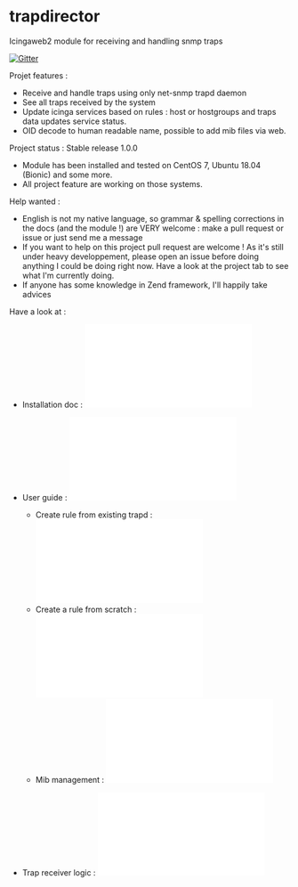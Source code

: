 # trapdirector
Icingaweb2 module for receiving and handling snmp traps

[![Gitter](https://badges.gitter.im/trapdirector/community.svg)](https://gitter.im/trapdirector/community?utm_source=badge&utm_medium=badge&utm_campaign=pr-badge)

Projet features : 

- Receive and handle traps using only net-snmp trapd daemon
- See all traps received by the system
- Update icinga services based on rules : host or hostgroups and traps data updates service status.
- OID decode to human readable name, possible to add mib files via web.

Project status : Stable release 1.0.0

- Module has been installed and tested on CentOS 7, Ubuntu 18.04 (Bionic) and some more.
- All project feature are working on those systems.	 

Help wanted : 

- English is not my native language, so grammar & spelling corrections in the docs (and the module !) are VERY welcome : make a pull request or issue or just send me a message
- If you want to help on this project pull request are welcome ! As it's still under heavy developpement, please open an issue before doing anything I could be doing right now. Have a look at the project tab to see what I'm currently doing.
- If anyone has some knowledge in Zend framework, I'll happily take advices 

Have a look at : 

* Installation doc : ![Installation](docs/01-install.md)

* User guide : ![Traps](docs/02-userguide.md)
	* Create rule from existing trapd : ![Here](docs/05-traps.md)
	* Create a rule from scratch : ![Here](docs/10-createrule.md)
	* Mib management : ![Here](docs/15-mib.md)

* Trap receiver logic : ![Basic schema](docs/20-receiver-logic.md)

